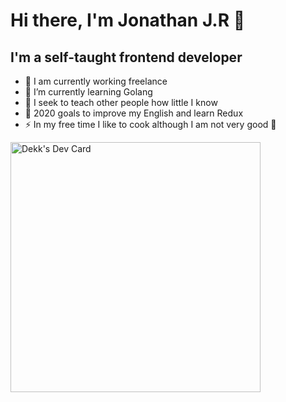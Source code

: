 # Hi there, I'm Jonathan J.R 👋

## I'm a self-taught frontend developer

- 🔭 I am currently working freelance
- 🌱 I’m currently learning Golang
- 👯 I seek to teach other people how little I know
- 🥅 2020 goals to improve my English and learn Redux
- ⚡  In my free time I like to cook although I am not very good 🤣

<a href="https://app.daily.dev/dekklabs"><img src="https://api.daily.dev/devcards/64df7523073e4b898896c114b7095c7f.png?r=axh" width="400" alt="Dekk's Dev Card"/></a>
